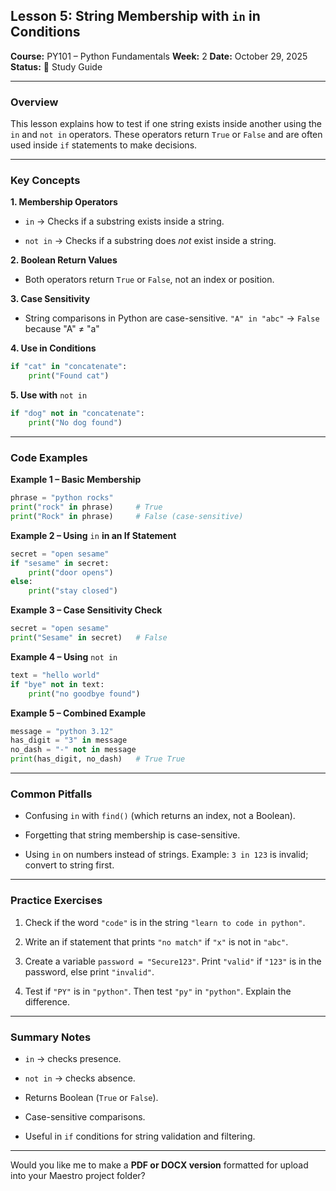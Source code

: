 
## Lesson 5: String Membership with `in` in Conditions

**Course:** PY101 – Python Fundamentals
**Week:** 2
**Date:** October 29, 2025
**Status:** 📘 Study Guide

---

### Overview

This lesson explains how to test if one string exists inside another using the `in` and `not in` operators.
These operators return `True` or `False` and are often used inside `if` statements to make decisions.

---

### Key Concepts

**1. Membership Operators**

- `in` → Checks if a substring exists inside a string.

- `not in` → Checks if a substring does *not* exist inside a string.

**2. Boolean Return Values**

- Both operators return `True` or `False`, not an index or position.

**3. Case Sensitivity**

- String comparisons in Python are case-sensitive.
  `"A" in "abc"` → `False` because "A" ≠ "a"

**4. Use in Conditions**

```python
if "cat" in "concatenate":
    print("Found cat")
```

**5. Use with** `not in`

```python
if "dog" not in "concatenate":
    print("No dog found")
```

---

### Code Examples

**Example 1 – Basic Membership**

```python
phrase = "python rocks"
print("rock" in phrase)     # True
print("Rock" in phrase)     # False (case-sensitive)
```

**Example 2 – Using** `in` **in an If Statement**

```python
secret = "open sesame"
if "sesame" in secret:
    print("door opens")
else:
    print("stay closed")
```

**Example 3 – Case Sensitivity Check**

```python
secret = "open sesame"
print("Sesame" in secret)   # False
```

**Example 4 – Using** `not in`

```python
text = "hello world"
if "bye" not in text:
    print("no goodbye found")
```

**Example 5 – Combined Example**

```python
message = "python 3.12"
has_digit = "3" in message
no_dash = "-" not in message
print(has_digit, no_dash)   # True True
```

---

### Common Pitfalls

- Confusing `in` with `find()` (which returns an index, not a Boolean).

- Forgetting that string membership is case-sensitive.

- Using `in` on numbers instead of strings.
  Example: `3 in 123` is invalid; convert to string first.

---

### Practice Exercises

1. Check if the word `"code"` is in the string `"learn to code in python"`.

2. Write an if statement that prints `"no match"` if `"x"` is not in `"abc"`.

3. Create a variable `password = "Secure123"`.
   Print `"valid"` if `"123"` is in the password, else print `"invalid"`.

4. Test if `"PY"` is in `"python"`. Then test `"py"` in `"python"`.
   Explain the difference.

---

### Summary Notes

- `in` → checks presence.

- `not in` → checks absence.

- Returns Boolean (`True` or `False`).

- Case-sensitive comparisons.

- Useful in `if` conditions for string validation and filtering.

---

Would you like me to make a **PDF or DOCX version** formatted for upload into your Maestro project folder?